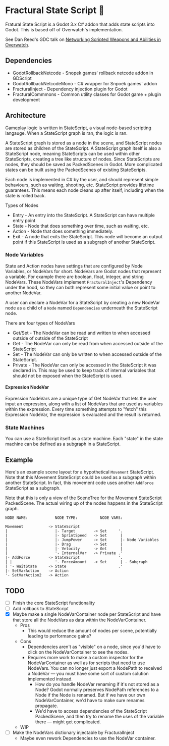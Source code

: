 # Fractural State Script 📜

Fratural State Script is a Godot 3.x C# addon that adds state scripts into Godot. This is based off of Overwatch's implementation.

See Dan Reed's GDC talk on [Networking Scripted Weapons and Abilities in Overwatch](https://www.youtube.com/watch?v=5jP0z7Atww4&t=553s).

## Dependencies

- GodotRollbackNetcode - Snopek games' rollback netcode addon in GDScript
- GodotRollbackNetcodeMono - C# wrapper for Snpoek games' addon
- FracturalInject - Dependency injection plugin for Godot
- FracturalCommmons - Common utility classes for Godot game + plugin development

## Architecture

Gameplay logic is written in StateScript, a visual node-based scripting langauge. When a StateScript graph is ran, the logic is ran.

A StateScript graph is stored as a node in the scene, and StateScript nodes are stored as children of the StateScript. A StateScript graph itself is also a StateScript node, meaning StateScripts can be used within other StateScripts, creating a tree like structure of nodes. Since StateScripts are nodes, they should be saved as PackedScenes in Godot. More complicated states can be built using the PackedScenes of existing StateScripts.

Each node is implemented in C# by the user, and should represent simple behaviours, such as waiting, shooting, etc. StateScript provides lifetime guarantees. This means each node cleans up after itself, including when the state is rolled back.

Types of Nodes

- Entry - An entry into the StateScript. A StateScript can have multiple entry point
- State - Node that does something over time, such as waiting, etc.
- Action - Node that does something immediately.
- Exit - A node that exits the StateScript. This node will become an output point if this
  StateScript is used as a subgraph of another StateScript.

### Node Variables

State and Action nodes have settings that are configured by Node Variables, or NodeVars for short. NodeVars are Godot nodes that represent a variable. For example there are boolean, float, integer, and string NodeVars. These NodeVars implement `FracturalInject`'s Dependency under the hood, so they can both represent some initial value or point to another NodeVar.

A user can declare a NodeVar for a StateScript by creating a new NodeVar node as a child of a `Node` named `Dependencies` underneath the StateScript node.

There are four types of NodeVars

- Get/Set - The NodeVar can be read and written to when accessed outside of outside of the StateScript
- Get - The NodeVar can only be read from when accessed outside of the StateScript
- Set - The NodeVar can only be written to when accessed outside of the StateScript.
- Private - The NodeVar can only be accessed in the StateScript it was declared in. This may be used to keep track of internal variables that should not be exposed when the StateScript is used.

#### Expression NodeVar

Expression NodeVars are a unique type of Get NodeVar that lets the user input an expression, along with a list of NodeVars that are used as variables within the expression. Every time something attempts to "fetch" this Expression NodeVar, the expression is evaluated and the result is returned.

### State Machines

You can use a StateScript itself as a state machine. Each "state" in the state machine can be defined as a subgraph in a StateScript.

## Example

Here's an example scene layout for a hypothetical `Movement` StateScript. Note that this Movement StateScript could be used as a subgraph within another StateScript. In fact, this movement code uses another `AddForce` StateScript as a subgraph.

Note that this is only a view of the SceneTree for the Movement StateScript PackedScene. The actual wiring up of the nodes happens in the StateScript graph.

```
NODE NAME:            NODE TYPE:          NODE VARS:

Movement           -> StateScript
|                     |- Target        -> Set     '.
|                     |- SprintSpeed   -> Set      |
|                     |- JumpPower     -> Set      |- Node Variables
|                     |- Drag          -> Set      |
|                     |- Velocity      -> Get      |
|                     '- InternalVar   -> Private .'
|- AddForce        -> StateScript                 '.
| |                   '- ForceAmount   -> Set      | - Subgraph
| '- WaitState     -> State                       .'
|- SetVarAction    -> Action
'- SetVarAction2   -> Action
```

## TODO

- [ ] Finish the core StateScript functionality
- [ ] Add rollback to StateScript
- [x] Maybe make a single NodeVarContainer node per StateScript and have that store all the NodeVars as data within the NodeVarContainer.
  - Pros
    - This would reduce the amount of nodes per scene, potentially leading to performance gains?
  - Cons
    - Dependencies aren't as "visible" on a node, since you'd have to click on the NodeVarContainer to see the nodes.
    - Requires more work to make a custom inspector for the NodeVarContainer as well as for scripts that need to use NodeVars. You can no longer just export a NodePath to received a NodeVar — you must have some sort of custom solution implemented instead.
      - How do you handle NodeVar renaming if it's not stored as a Node? Godot normally preserves NodePath references to a Node if the Node is renamed. But if we have our own NodeVarContainer, we'd have to make sure renames propagate.
      - We'd have to access dependencies of the StateScript PackedScene, and then try to rename the uses of the variable there — might get complicated.
  - WIP
- [ ] Make the NodeVars dictionary injectable by FracturalInject
  - Maybe even rework Dependencies to use the NodeVar container.
